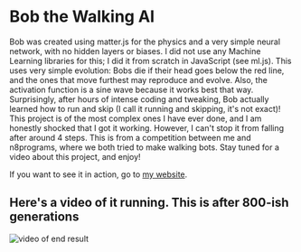 # Bob the Walking AI
Bob was created using matter.js for the physics and a very simple neural network, with no hidden layers or biases. I did not use any Machine Learning libraries for this; I did it from scratch in JavaScript (see ml.js). This uses very simple evolution: Bobs die if their head goes below the red line, and the ones that move furthest may reproduce and evolve. Also, the activation function is a sine wave because it works best that way. Surprisingly, after hours of intense coding and tweaking, Bob actually learned how to run and skip (I call it running and skipping, it's not exact)! This project is of the most complex ones I have ever done, and I am honestly shocked that I got it working. However, I can't stop it from falling after around 4 steps. This is from a competition between me and n8programs, where we both tried to make walking bots. Stay tuned for a video about this project, and enjoy!

If you want to see it in action, go to [my website](http://kiraprograms.com/bob-running-ai/). 

## Here's a video of it running. This is after 800-ish generations
![video of end result](https://github.com/i8sumPi/bob-the-walking-AI/blob/master/final_trained.gif)
